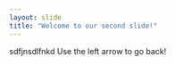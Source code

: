 ```yaml
---
layout: slide
title: "Welcome to our second slide!"
---
```

sdfjnsdlfnkd 
Use the left arrow to go back!
